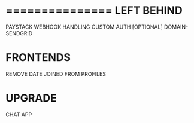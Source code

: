 ===============
LEFT BEHIND
===============
PAYSTACK WEBHOOK HANDLING
CUSTOM AUTH [OPTIONAL]
DOMAIN-SENDGRID

FRONTENDS
=========
REMOVE DATE JOINED FROM PROFILES

UPGRADE
=======
CHAT APP
